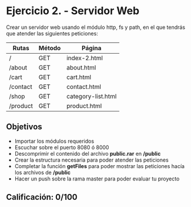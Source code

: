 # Ejercicio 2. - Servidor Web

Crear un servidor web usando el módulo http, fs y path, en el que tendrás que atender las siguientes peticiones:

| Rutas | Método | Página |
| ------ | ------ | ----- |
| / | GET | index-2.html |
| /about | GET | about.html|
| /cart | GET |cart.html|
| /contact | GET |contact.html|
| /shop | GET |category-list.html|
| /product | GET |product.html|

## Objetivos

- Importar los módulos requeridos
- Escuchar sobre el puerto 8080 ó 8000
- Descomprimir el contenido del archivo **public.rar** en **/public**
- Crear la estructura necesaria para poder atender las peticiones
- Completar la función **getFiles** para poder mostrar las peticiones hacía los archivos de **/public**
- Hacer un push sobre la rama master para poder evaluar tu proyecto

## Calificación: 0/100



